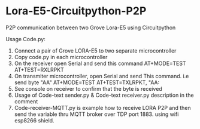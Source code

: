 # Lora-E5-Circuitpython-P2P
P2P communication between two Grove Lora-E5 using Circuitpython

Usage Code.py:
1) Connect a pair of Grove LORA-E5 to two separate microcontroller
2) Copy code.py in each microcontroller
3) On the receiver open Serial and send this command
      AT+MODE=TEST
      AT+TEST=RXLRPKT
4) On transmiter microcontroller, open Serial and send This command. i.e send byte "AA"
      AT+MODE=TEST
      AT+TEST=TXLRPKT, "AA:
5) See console on receiver to confirm that the byte is received
6) Usage of Code-text sender.py & Code-text receiver.py description in the comment
7) Code-receiver-MQTT.py is example how to receive LORA P2P and then send the variable thru MQTT broker over TDP port 1883. using wifi esp8266 shield. 

